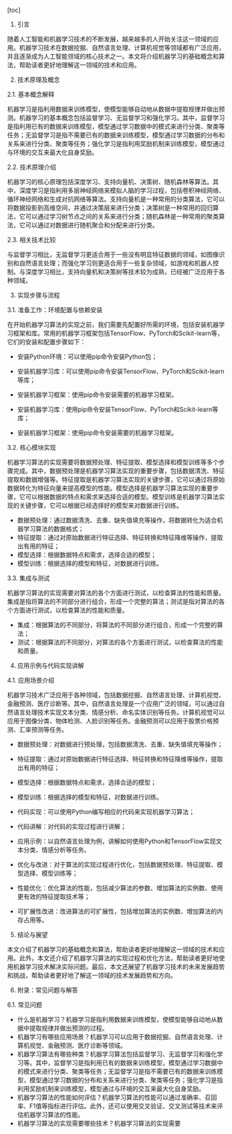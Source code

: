 
[toc]                    
                
                
1. 引言

随着人工智能和机器学习技术的不断发展，越来越多的人开始关注这一领域的应用。机器学习技术在数据挖掘、自然语言处理、计算机视觉等领域都有广泛应用，并且逐渐成为人工智能领域的核心技术之一。本文将介绍机器学习的基础概念和算法，帮助读者更好地理解这一领域的技术和应用。

2. 技术原理及概念

2.1. 基本概念解释

机器学习是指利用数据来训练模型，使模型能够自动地从数据中提取规律并做出预测。机器学习的基本概念包括监督学习、无监督学习和强化学习。其中，监督学习是指利用已有的数据来训练模型，模型通过学习数据中的模式来进行分类、聚类等任务；无监督学习是指不需要已有的数据来训练模型，模型通过学习数据的分布和关系来进行分类、聚类等任务；强化学习是指利用奖励机制来训练模型，模型通过与环境的交互来最大化自身奖励。

2.2. 技术原理介绍

机器学习的核心原理包括深度学习、支持向量机、决策树、随机森林等算法。其中，深度学习是指利用多层神经网络来模拟人脑的学习过程，包括卷积神经网络、循环神经网络和生成对抗网络等算法。支持向量机是一种常用的分类算法，它可以将数据投影到高维空间，并通过决策层来进行分类；决策树是一种常用的回归算法，它可以通过学习树节点之间的关系来进行分类；随机森林是一种常用的聚类算法，它可以通过对数据进行随机聚合和分配来进行分类。

2.3. 相关技术比较

与监督学习相比，无监督学习更适合用于一些没有明显特征数据的领域，如图像识别和自然语言处理；而强化学习则更适合用于一些复杂领域，如游戏和机器人控制。与深度学习相比，支持向量机和决策树等技术较为成熟，已经被广泛应用于各种领域。

3. 实现步骤与流程

3.1. 准备工作：环境配置与依赖安装

在开始机器学习算法的实现之前，我们需要先配置好所需的环境，包括安装机器学习框架和库。常用的机器学习框架包括TensorFlow、PyTorch和Scikit-learn等，它们的安装和配置步骤如下：

- 安装Python环境：可以使用pip命令安装Python包；
- 安装机器学习库：可以使用pip命令安装TensorFlow、PyTorch和Scikit-learn等库；
- 安装机器学习框架：使用pip命令安装需要的机器学习框架。

- 安装机器学习库：使用pip命令安装TensorFlow、PyTorch和Scikit-learn等库；
- 安装机器学习框架：使用pip命令安装需要的机器学习框架。

3.2. 核心模块实现

机器学习算法的实现需要将数据预处理、特征提取、模型选择和模型训练等多个步骤完成。其中，数据预处理是机器学习算法实现的重要步骤，包括数据清洗、特征提取和数据增强等。特征提取是机器学习算法实现的关键步骤，它可以通过将原始数据转化为特征向量来提高模型的性能。模型选择是机器学习算法实现的重要步骤，它可以根据数据的特点和需求来选择合适的模型。模型训练是机器学习算法实现的关键步骤，它可以根据已经选择好的模型来对数据进行训练。

- 数据预处理：通过数据清洗、去重、缺失值填充等操作，将数据转化为适合机器学习算法的数据格式；
- 特征提取：通过对原始数据进行特征选择、特征转换和特征降维等操作，提取出有用的特征；
- 模型选择：根据数据特点和需求，选择合适的模型；
- 模型训练：根据选择的模型和特征，对数据进行训练。

3.3. 集成与测试

机器学习算法的实现需要对算法的各个方面进行测试，以检查算法的性能和质量。集成是指将算法的不同部分进行组合，形成一个完整的算法；测试是指对算法的各个方面进行测试，以检查算法的性能和质量。

- 集成：根据算法的不同部分，将算法的不同部分进行组合，形成一个完整的算法；
- 测试：根据算法的不同部分，对算法的各个方面进行测试，以检查算法的性能和质量。

4. 应用示例与代码实现讲解

4.1. 应用场景介绍

机器学习技术广泛应用于各种领域，包括数据挖掘、自然语言处理、计算机视觉、金融预测、医疗诊断等。其中，自然语言处理是一个应用广泛的领域，可以通过自然语言处理技术实现文本分类、情感分析、命名实体识别等任务。计算机视觉可以应用于图像分类、物体检测、人脸识别等任务。金融预测可以应用于股票价格预测、汇率预测等任务。

- 数据预处理：对数据进行预处理，包括数据清洗、去重、缺失值填充等操作；
- 特征提取：通过对原始数据进行特征选择、特征转换和特征降维等操作，提取出有用的特征；
- 模型选择：根据数据特点和需求，选择合适的模型；
- 模型训练：根据选择的模型和特征，对数据进行训练。

- 代码实现：可以使用Python编写相应的代码来实现机器学习算法；
- 代码讲解：对代码的实现过程进行讲解；
- 应用示例：以自然语言处理为例，讲解如何使用Python和TensorFlow实现文本分类、情感分析等任务。

- 优化与改进：对于算法的实现过程进行优化，包括数据预处理、特征提取、模型选择、模型训练等；
- 性能优化：优化算法的性能，包括减少算法的参数、增加算法的实例数、使用更有效的特征提取技术等；
- 可扩展性改进：改进算法的可扩展性，包括增加算法的实例数、增加算法的内存占用等。

5. 结论与展望

本文介绍了机器学习的基础概念和算法，帮助读者更好地理解这一领域的技术和应用。此外，本文还介绍了机器学习算法的实现过程和优化方法，帮助读者更好地使用机器学习技术解决实际问题。最后，本文还展望了机器学习技术的未来发展趋势和挑战，帮助读者更好地了解这一领域的技术发展趋势和方向。

6. 附录：常见问题与解答

6.1. 常见问题

- 什么是机器学习？机器学习是指利用数据来训练模型，使模型能够自动地从数据中提取规律并做出预测的过程。
- 机器学习有哪些应用场景？机器学习可以应用于数据挖掘、自然语言处理、计算机视觉、金融预测、医疗诊断等领域。
- 机器学习算法有哪些种类？机器学习算法包括监督学习、无监督学习和强化学习等。其中，监督学习是指利用已有的数据来训练模型，模型通过学习数据中的模式来进行分类、聚类等任务；无监督学习是指不需要已有的数据来训练模型，模型通过学习数据的分布和关系来进行分类、聚类等任务；强化学习是指利用奖励机制来训练模型，模型通过与环境的交互来最大化自身奖励。
- 机器学习算法的性能如何评估？机器学习算法的性能可以通过准确率、召回率、F1值等指标进行评估。此外，还可以使用交叉验证、交叉测试等技术来评估机器学习算法的性能。
- 机器学习算法的实现需要哪些技术？机器学习算法的实现需要

